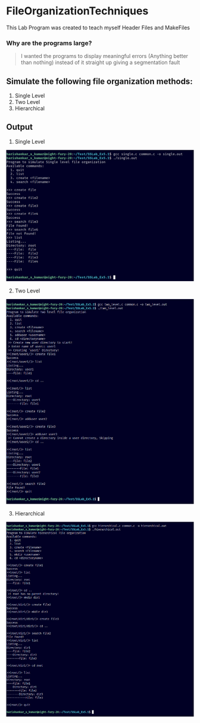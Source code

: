# FileOrganizationTechniques

This Lab Program was created to teach myself Header Files and MakeFiles

### Why are the programs large? 

> I wanted the programs to display meaningful errors (Anything better than nothing) instead of it straight up giving a segmentation fault

## Simulate the following file organization methods:
1. Single Level
2. Two Level
3. Hierarchical 

## Output
1. Single Level 

![Single Level](figures/SSLab5.1_single.png)

2. Two Level

![Two Level](figures/SSLab5.1_twolevel.png)

3. Hierarchical

![Hierarchical](figures/SSLab5.1_hierarchical.png)
